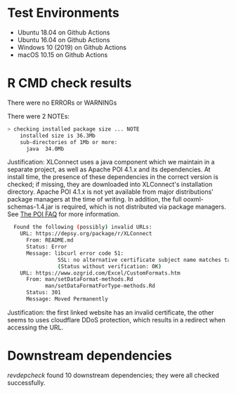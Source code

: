 # Test Environments

* Ubuntu 18.04 on Github Actions
* Ubuntu 16.04 on Github Actions
* Windows 10 (2019) on Github Actions
* macOS 10.15 on Github Actions

# R CMD check results

There were no ERRORs or WARNINGs

There were 2 NOTEs:

```sh
> checking installed package size ... NOTE
    installed size is 36.3Mb
    sub-directories of 1Mb or more:
      java  34.0Mb
```

Justification: XLConnect uses a java component which we maintain in a separate project, as well as Apache POI 4.1.x and its dependencies. At install time, the presence of these dependencies in the correct version is checked; if missing, they are downloaded into XLConnect's installation directory. Apache POI 4.1.x is not yet available from major distributions' package managers at the time of writing. In addition, the full ooxml-schemas-1.4.jar is required, which is not distributed via package managers. See [The POI FAQ](https://poi.apache.org/help/faq.html#faq-N10109) for more information.

```sh  
  Found the following (possibly) invalid URLs:
    URL: https://depsy.org/package/r/XLConnect
      From: README.md
      Status: Error
      Message: libcurl error code 51:
                SSL: no alternative certificate subject name matches target host name 'depsy.org'
                (Status without verification: OK)
    URL: https://www.ozgrid.com/Excel/CustomFormats.htm
      From: man/setDataFormat-methods.Rd
            man/setDataFormatForType-methods.Rd
      Status: 301
      Message: Moved Permanently
```

Justification: the first linked website has an invalid certificate, the other seems to uses cloudflare DDoS protection,
which results in a redirect when accessing the URL.

# Downstream dependencies

_revdepcheck_ found 10 downstream dependencies; they were all checked successfully.
